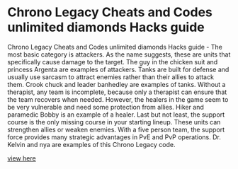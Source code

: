 # Chrono Legacy Cheats and Codes unlimited diamonds Hacks guide

Chrono Legacy Cheats and Codes unlimited diamonds Hacks guide - The most basic category is attackers. As the name suggests, these are units that specifically cause damage to the target. The guy in the chicken suit and princess Argenta are examples of attackers. Tanks are built for defense and usually use sarcasm to attract enemies rather than their allies to attack them. Crook chuck and leader banhedley are examples of tanks. Without a therapist, any team is incomplete, because only a therapist can ensure that the team recovers when needed. However, the healers in the game seem to be very vulnerable and need some protection from allies. Hiker and paramedic Bobby is an example of a healer. Last but not least, the support course is the only missing course in your starting lineup. These units can strengthen allies or weaken enemies. With a five person team, the support force provides many strategic advantages in PvE and PvP operations. Dr. Kelvin and nya are examples of this Chrono Legacy code.

<a href="https://windmod.icu/chrono-legacy/">view here</a>
